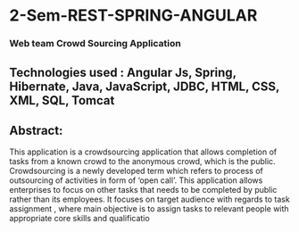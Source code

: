 # 2-Sem-REST-SPRING-ANGULAR

### Web team Crowd Sourcing Application 

## Technologies used : Angular Js, Spring, Hibernate, Java, JavaScript, JDBC, HTML, CSS, XML, SQL, Tomcat

## Abstract:
This application is a crowdsourcing application that allows completion of tasks from a known crowd to the anonymous crowd, which is the public. Crowdsourcing is a newly developed term which refers to process of outsourcing of activities  in form of ‘open call’. This application allows enterprises to focus on other tasks that needs to be completed by public rather than its employees. It focuses on target audience with regards to task assignment , where main objective is to assign tasks to relevant people with appropriate core skills and qualificatio
